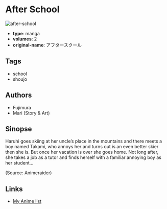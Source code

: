 # After School

![after-school](https://cdn.myanimelist.net/images/manga/2/92201.jpg)

-   **type**: manga
-   **volumes**: 2
-   **original-name**: アフタースクール

## Tags

-   school
-   shoujo

## Authors

-   Fujimura
-   Mari (Story & Art)

## Sinopse

Haruhi goes skiing at her uncle’s place in the mountains and there meets a boy named Takami, who annoys her and turns out is an even better skier then she is. But once her vacation is over she goes home. Not long after, she takes a job as a tutor and finds herself with a familiar annoying boy as her student…

(Source: Animeraider)

## Links

-   [My Anime list](https://myanimelist.net/manga/28913/After_School)
